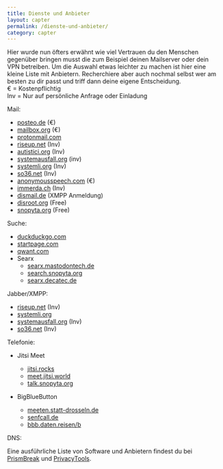 ```yaml
---
title: Dienste und Anbieter
layout: capter
permalink: /dienste-und-anbieter/
category: capter
---
```

Hier wurde nun öfters erwähnt wie viel Vertrauen du den Menschen gegenüber bringen musst die zum Beispiel deinen Mailserver oder dein VPN betreiben. Um die Auswahl etwas leichter zu machen ist hier eine kleine Liste mit Anbietern. Recherchiere aber auch nochmal selbst wer am besten zu dir passt und triff dann deine eigene Entscheidung.<br>
€ = Kostenpflichtig<br>
Inv = Nur auf persönliche Anfrage oder Einladung<br>

Mail:
- [posteo.de](https://posteo.de) (€)
- [mailbox.org](https://mailbox.org) (€)
- [protonmail.com](https://protonmail.com)
- [riseup.net](https://riseup.net) (Inv)
- [autistici.org](https://autistici.org) (Inv)
- [systemausfall.org](https://systemausfall.org) (inv)
- [systemli.org](https://systemli.org) (Inv)
- [so36.net](https://so36.net) (Inv)
- [anonymousspeech.com](https://anonymousspeech.com) (€)
- [immerda.ch](https://immerda.ch) (Inv)
- [dismail.de](https://dismail.de) (XMPP Anmeldung)
- [disroot.org](https://disroot.org) (Free)
- [snopyta.org](https://snopyta.org) (Free)

Suche:
- [duckduckgo.com](https://duckduckgo.com)
- [startpage.com](https://startpage.com)
- [qwant.com](https://qwant.com)
- Searx
    - [searx.mastodontech.de](https://searx.mastodontech.de)
    - [search.snopyta.org](https://search.snopyta.org)
    - [searx.decatec.de](https://searx.decatec.de)

Jabber/XMPP:
- [riseup.net](https://riseup.net) (Inv)
- [systemli.org](https://systemli.org)
- [systemausfall.org](https://systemausfall.org) (Inv)
- [so36.net](https://so36.net) (Inv)

Telefonie:
- Jitsi Meet
    - [jitsi.rocks](https://jitsi.rocks)
    - [meet.jitsi.world](https://meet.jitsi.world)
    - [talk.snopyta.org](https://talk.snopyta.org)

- BigBlueButton
    - [meeten.statt-drosseln.de](https://meeten.statt-drosseln.de)
    - [senfcall.de](https://senfcall.de)
    - [bbb.daten.reisen/b](https://bbb.daten.reisen/b)

DNS:

Eine ausführliche Liste von Software und Anbietern findest du bei [PrismBreak](https://prism-break.org/de/) und [PrivacyTools](https://www.privacytools.io/).
